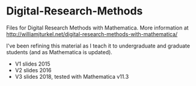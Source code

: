 Digital-Research-Methods
========================

Files for Digital Research Methods with Mathematica. More information at http://williamjturkel.net/digital-research-methods-with-mathematica/

I've been refining this material as I teach it to undergraduate and graduate students (and as Mathematica is updated).

* V1 slides 2015
* V2 slides 2016
* V3 slides 2018, tested with Mathematica v11.3
